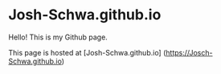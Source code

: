 # Josh-Schwa.github.io
Hello! This is my Github page.

This page is hosted at [Josh-Schwa.github.io] (https://Josch-Schwa.github.io)
